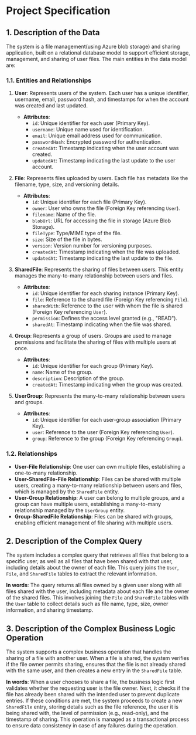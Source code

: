 # Project Specification

## 1. Description of the Data

The system is a file management(using Azure blob storage) and sharing application, built on a relational database model to support efficient storage, management, and sharing of user files. The main entities in the data model are:

### **1.1. Entities and Relationships**

1. **User**: Represents users of the system. Each user has a unique identifier, username, email, password hash, and timestamps for when the account was created and last updated.
    - **Attributes**:
        - `id`: Unique identifier for each user (Primary Key).
        - `username`: Unique name used for identification.
        - `email`: Unique email address used for communication.
        - `passwordHash`: Encrypted password for authentication.
        - `createdAt`: Timestamp indicating when the user account was created.
        - `updatedAt`: Timestamp indicating the last update to the user account.

2. **File**: Represents files uploaded by users. Each file has metadata like the filename, type, size, and versioning details.
    - **Attributes**:
        - `id`: Unique identifier for each file (Primary Key).
        - `owner`: User who owns the file (Foreign Key referencing `User`).
        - `filename`: Name of the file.
        - `blobUrl`: URL for accessing the file in storage (Azure Blob Storage).
        - `fileType`: Type/MIME type of the file.
        - `size`: Size of the file in bytes.
        - `version`: Version number for versioning purposes.
        - `createdAt`: Timestamp indicating when the file was uploaded.
        - `updatedAt`: Timestamp indicating the last update to the file.

3. **SharedFile**: Represents the sharing of files between users. This entity manages the many-to-many relationship between users and files.
    - **Attributes**:
        - `id`: Unique identifier for each sharing instance (Primary Key).
        - `file`: Reference to the shared file (Foreign Key referencing `File`).
        - `sharedWith`: Reference to the user with whom the file is shared (Foreign Key referencing `User`).
        - `permission`: Defines the access level granted (e.g., "READ").
        - `sharedAt`: Timestamp indicating when the file was shared.

4. **Group**: Represents a group of users. Groups are used to manage permissions and facilitate the sharing of files with multiple users at once.
    - **Attributes**:
        - `id`: Unique identifier for each group (Primary Key).
        - `name`: Name of the group.
        - `description`: Description of the group.
        - `createdAt`: Timestamp indicating when the group was created.

5. **UserGroup**: Represents the many-to-many relationship between users and groups.
    - **Attributes**:
        - `id`: Unique identifier for each user-group association (Primary Key).
        - `user`: Reference to the user (Foreign Key referencing `User`).
        - `group`: Reference to the group (Foreign Key referencing `Group`).

### **1.2. Relationships**

- **User-File Relationship**: One user can own multiple files, establishing a one-to-many relationship.
- **User-SharedFile-File Relationship**: Files can be shared with multiple users, creating a many-to-many relationship between users and files, which is managed by the `SharedFile` entity.
- **User-Group Relationship**: A user can belong to multiple groups, and a group can have multiple users, establishing a many-to-many relationship managed by the `UserGroup` entity.
- **Group-SharedFile Relationship**: Files can be shared with groups, enabling efficient management of file sharing with multiple users.

## 2. Description of the Complex Query

The system includes a complex query that retrieves all files that belong to a specific user, as well as all files that have been shared with that user, including details about the owner of each file. This query joins the `User`, `File`, and `SharedFile` tables to extract the relevant information.

**In words**: The query returns all files owned by a given user along with all files shared with the user, including metadata about each file and the owner of the shared files. This involves joining the `File` and `SharedFile` tables with the `User` table to collect details such as file name, type, size, owner information, and sharing timestamp.

## 3. Description of the Complex Business Logic Operation

The system supports a complex business operation that handles the sharing of a file with another user. When a file is shared, the system verifies if the file owner permits sharing, ensures that the file is not already shared with the same user, and then creates a new entry in the `SharedFile` table.

**In words**: When a user chooses to share a file, the business logic first validates whether the requesting user is the file owner. Next, it checks if the file has already been shared with the intended user to prevent duplicate entries. If these conditions are met, the system proceeds to create a new `SharedFile` entry, storing details such as the file reference, the user it is being shared with, the level of permission (e.g., read-only), and the timestamp of sharing. This operation is managed as a transactional process to ensure data consistency in case of any failures during the operation.
